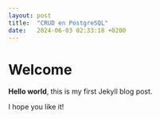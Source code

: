 ```yaml
---
layout: post
title:  "CRUD en PostgreSQL"
date:   2024-06-03 02:33:18 +0200
---
```


# Welcome

**Hello world**, this is my first Jekyll blog post.

I hope you like it!
